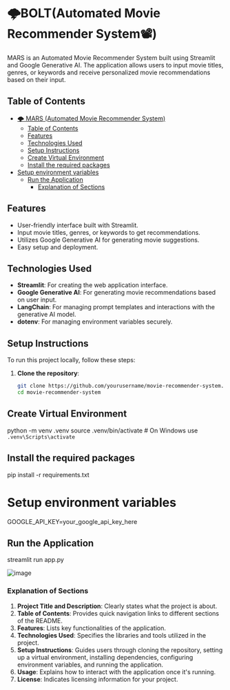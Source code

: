 # 🌩️BOLT(Automated Movie Recommender System📽️)

MARS is an Automated Movie Recommender System built using Streamlit and Google Generative AI. The application allows users to input movie titles, genres, or keywords and receive personalized movie recommendations based on their input.

## Table of Contents

- [🌩️ MARS (Automated Movie Recommender System)](#-mars-automated-movie-recommender-system)
  - [Table of Contents](#table-of-contents)
  - [Features](#features)
  - [Technologies Used](#technologies-used)
  - [Setup Instructions](#setup-instructions)
  - [Create Virtual Environment](#create-virtual-environment)
  - [Install the required packages](#install-the-required-packages)
- [Setup environment variables](#setup-environment-variables)
  - [Run the Application](#run-the-application)
    - [Explanation of Sections](#explanation-of-sections)

## Features

- User-friendly interface built with Streamlit.
- Input movie titles, genres, or keywords to get recommendations.
- Utilizes Google Generative AI for generating movie suggestions.
- Easy setup and deployment.

## Technologies Used

- **Streamlit**: For creating the web application interface.
- **Google Generative AI**: For generating movie recommendations based on user input.
- **LangChain**: For managing prompt templates and interactions with the generative AI model.
- **dotenv**: For managing environment variables securely.

## Setup Instructions

To run this project locally, follow these steps:

1. **Clone the repository**:
   ```bash
   git clone https://github.com/yourusername/movie-recommender-system.git
   cd movie-recommender-system

## Create Virtual Environment
   python -m venv .venv
source .venv/bin/activate  # On Windows use `.venv\Scripts\activate`

## Install the required packages
pip install -r requirements.txt

# Setup environment variables
GOOGLE_API_KEY=your_google_api_key_here

## Run the Application
streamlit run app.py


![image](https://github.com/user-attachments/assets/0a65bd04-cf4f-4108-b817-4a1d4e7e00dd)



### Explanation of Sections

1. **Project Title and Description**: Clearly states what the project is about.
2. **Table of Contents**: Provides quick navigation links to different sections of the README.
3. **Features**: Lists key functionalities of the application.
4. **Technologies Used**: Specifies the libraries and tools utilized in the project.
5. **Setup Instructions**: Guides users through cloning the repository, setting up a virtual environment, installing dependencies, configuring environment variables, and running the application.
6. **Usage**: Explains how to interact with the application once it's running.
7. **License**: Indicates licensing information for your project.

